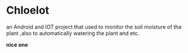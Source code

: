 # ChloeIot
an Android and IOT project that used to monitor the soil moisture of the plant ,also to automatically watering the plant and etc.

<b> nice one </b>
